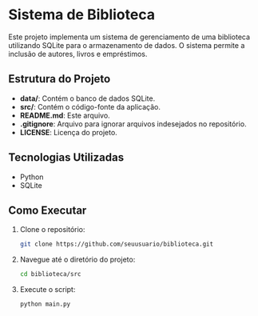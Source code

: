 # Sistema de Biblioteca

Este projeto implementa um sistema de gerenciamento de uma biblioteca utilizando SQLite para o armazenamento de dados. O sistema permite a inclusão de autores, livros e empréstimos.

## Estrutura do Projeto

- **data/**: Contém o banco de dados SQLite.
- **src/**: Contém o código-fonte da aplicação.
- **README.md**: Este arquivo.
- **.gitignore**: Arquivo para ignorar arquivos indesejados no repositório.
- **LICENSE**: Licença do projeto.

## Tecnologias Utilizadas

- Python
- SQLite

## Como Executar

1. Clone o repositório:
   ```bash
   git clone https://github.com/seuusuario/biblioteca.git
2. Navegue até o diretório do projeto:
   ```bash
   cd biblioteca/src
3. Execute o script:
   ```bash
   python main.py
